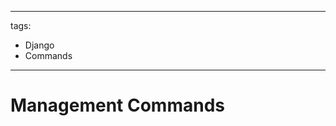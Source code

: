 ______________________________________________________________________

tags:

- Django
- Commands

______________________________________________________________________

# Management Commands
